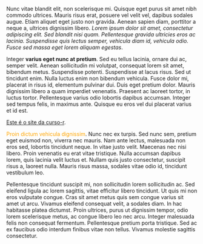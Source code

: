 Nunc vitae blandit elit, non scelerisque mi. Quisque eget purus sit amet nibh commodo ultrices. Mauris risus erat, posuere vel velit vel, dapibus sodales augue. Etiam aliquet eget justo non gravida. Aenean sapien diam, porttitor a neque a, ultrices dignissim libero. *Lorem ipsum dolor sit amet, consectetur adipiscing elit. Sed blandit nisi quam. Pellentesque gravida ultricies eros ac lacinia. Suspendisse quis lectus semper, vehicula diam id, vehicula odio. Fusce sed massa eget lorem aliquam egestas*.

Integer **varius eget nunc at pretium**. Sed eu tellus lacinia, ornare dui ac, semper velit. Aenean sollicitudin mi volutpat, consequat lorem sit amet, bibendum metus. Suspendisse potenti. Suspendisse at lacus risus. Sed ut tincidunt enim. Nulla luctus enim non bibendum vehicula. Fusce dolor mi, placerat in risus id, elementum pulvinar dui. Duis eget pretium dolor. Mauris dignissim libero a quam imperdiet venenatis. Praesent ac laoreet tortor, in luctus tortor. Pellentesque varius odio lobortis dapibus accumsan. Integer sed tempus felis, in maximus ante. Quisque eu eros vel dui placerat varius et id est.

[Este é o site da curso-r](https://curso-r.com).

<span style = "color: orange;">Proin dictum vehicula dignissim</span>. Nunc nec ex turpis. Sed nunc sem, pretium eget euismod non, viverra nec mauris. Nam ante lectus, malesuada non eros sed, lobortis tincidunt neque. In vitae justo velit. Maecenas nec nisi libero. Proin venenatis eu erat vitae tristique. Nulla accumsan dapibus lorem, quis lacinia velit luctus et. Nullam quis justo consectetur, suscipit risus a, laoreet nulla. Mauris risus massa, sodales vitae odio id, tincidunt vestibulum leo.

Pellentesque tincidunt suscipit mi, non sollicitudin lorem sollicitudin ac. Sed eleifend ligula ac lorem sagittis, vitae efficitur libero tincidunt. Ut quis mi non eros vulputate congue. Cras sit amet metus quis sem congue varius sit amet ut arcu. Vivamus eleifend consequat velit, a sodales diam. In hac habitasse platea dictumst. Proin ultrices, purus ut dignissim tempor, odio lorem scelerisque metus, ac congue libero leo nec arcu. Integer malesuada felis non consequat fermentum. Pellentesque pretium porta tristique. Sed ac ex faucibus odio interdum finibus vitae non tellus. Vivamus molestie sagittis consectetur.
